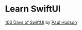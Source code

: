 # Learn SwiftUI

[100 Days of SwiftUI](https://www.hackingwithswift.com/100/swiftui) by [Paul Hudson](https://bsky.app/profile/twostraws.bsky.social)
